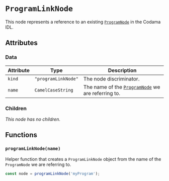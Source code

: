 # `ProgramLinkNode`

This node represents a reference to an existing [`ProgramNode`](../ProgramNode.md) in the Codama IDL.

## Attributes

### Data

| Attribute | Type                | Description                                                             |
| --------- | ------------------- | ----------------------------------------------------------------------- |
| `kind`    | `"programLinkNode"` | The node discriminator.                                                 |
| `name`    | `CamelCaseString`   | The name of the [`ProgramNode`](../ProgramNode.md) we are referring to. |

### Children

_This node has no children._

## Functions

### `programLinkNode(name)`

Helper function that creates a `ProgramLinkNode` object from the name of the `ProgramNode` we are referring to.

```ts
const node = programLinkNode('myProgram');
```
